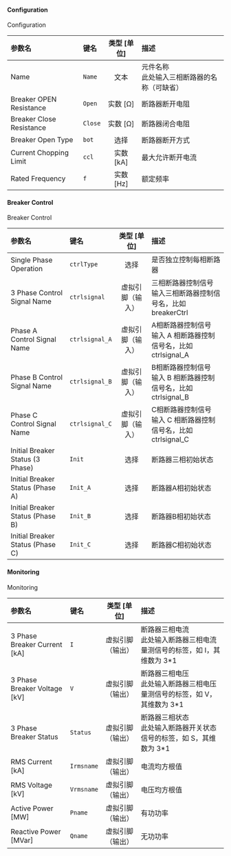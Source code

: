 <!--
DO NOT EDIT THIS FILE DIRECTLY.
This file is generated by tools/comp-docs.js.
All changes will be overwritten by regeneration.
-->

<slot class="model-parameters">

#### Configuration

Configuration

| 参数名 | 键名 | 类型 [单位] | 描述 |
|:------ |:---- |:-----------:|:---- |
| Name | `Name` | 文本 | 元件名称<br> 此处输入三相断路器的名称（可缺省） |
| Breaker OPEN Resistance | `Open` | 实数 [Ω] | 断路器断开电阻 |
| Breaker Close Resistance | `Close` | 实数 [Ω] | 断路器闭合电阻 |
| Breaker Open Type | `bot` | 选择 | 断路器断开方式 |
| Current Chopping Limit | `ccl` | 实数 [kA] | 最大允许断开电流 |
| Rated Frequency | `f` | 实数 [Hz] | 额定频率 |

#### Breaker Control

Breaker Control

| 参数名 | 键名 | 类型 [单位] | 描述 |
|:------ |:---- |:-----------:|:---- |
| Single Phase Operation | `ctrlType` | 选择 | 是否独立控制每相断路器 |
| 3 Phase Control Signal Name | `ctrlsignal` | 虚拟引脚（输入） | 三相断路器控制信号 <br> 输入三相断路器控制信号名，比如 breakerCtrl |
| Phase A Control Signal Name | `ctrlsignal_A` | 虚拟引脚（输入） | A相断路器控制信号 <br> 输入 A 相断路器控制信号名，比如 ctrlsignal_A |
| Phase B Control Signal Name | `ctrlsignal_B` | 虚拟引脚（输入） | B相断路器控制信号 <br> 输入 B 相断路器控制信号名，比如 ctrlsignal_B |
| Phase C Control Signal Name | `ctrlsignal_C` | 虚拟引脚（输入） | C相断路器控制信号 <br> 输入 C 相断路器控制信号名，比如 ctrlsignal_C |
| Initial Breaker Status \(3 Phase\) | `Init` | 选择 | 断路器三相初始状态 |
| Initial Breaker Status \(Phase A\) | `Init_A` | 选择 | 断路器A相初始状态 |
| Initial Breaker Status \(Phase B\) | `Init_B` | 选择 | 断路器B相初始状态 |
| Initial Breaker Status \(Phase C\) | `Init_C` | 选择 | 断路器C相初始状态 |

#### Monitoring

Monitoring

| 参数名 | 键名 | 类型 [单位] | 描述 |
|:------ |:---- |:-----------:|:---- |
| 3 Phase Breaker Current \[kA\] | `I` | 虚拟引脚（输出） | 断路器三相电流 <br> 此处输入断路器三相电流量测信号的标签，如 I，其维数为 3*1 |
| 3 Phase Breaker Voltage \[kV\] | `V` | 虚拟引脚（输出） | 断路器三相电压 <br>此处输入断路器三相电压量测信号的标签，如 V，其维数为 3*1 |
| 3 Phase Breaker Status | `Status` | 虚拟引脚（输出） | 断路器三相状态 <br> 此处输入断路器开关状态信号的标签，如 S，其维数为 3*1 |
| RMS Current \[kA\] | `Irmsname` | 虚拟引脚（输出） | 电流均方根值 |
| RMS Voltage \[kV\] | `Vrmsname` | 虚拟引脚（输出） | 电压均方根值 |
| Active Power \[MW\] | `Pname` | 虚拟引脚（输出） | 有功功率 |
| Reactive Power \[MVar\] | `Qname` | 虚拟引脚（输出） | 无功功率 |


</slot>
